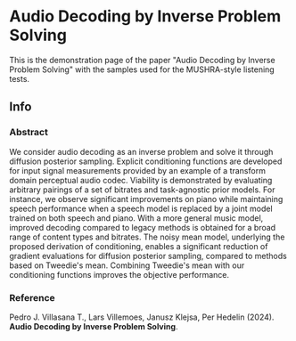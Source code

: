 # Audio Decoding by Inverse Problem Solving

This is the demonstration page of the paper "Audio Decoding by Inverse Problem Solving" with the samples used for the MUSHRA-style listening tests.

## Info

### Abstract

We consider audio decoding as an inverse problem and solve it through diffusion posterior sampling. Explicit conditioning functions are developed for input signal measurements provided by an example of a transform domain perceptual audio codec. Viability is demonstrated by evaluating arbitrary pairings of a set of bitrates and task-agnostic prior models. For instance, we observe significant improvements on piano while maintaining speech performance when a speech model is replaced by a joint model trained on both speech and piano. With a more general music model, improved decoding compared to legacy methods is obtained for a broad range of content types and bitrates. The noisy mean model, underlying the proposed derivation of conditioning, enables a significant reduction of gradient evaluations for diffusion posterior sampling, compared to methods based on Tweedie's mean. Combining Tweedie's mean with our conditioning functions improves the objective performance.

### Reference

Pedro J. Villasana T., Lars Villemoes, Janusz Klejsa, Per Hedelin  (2024). **Audio Decoding by Inverse Problem Solving**.
